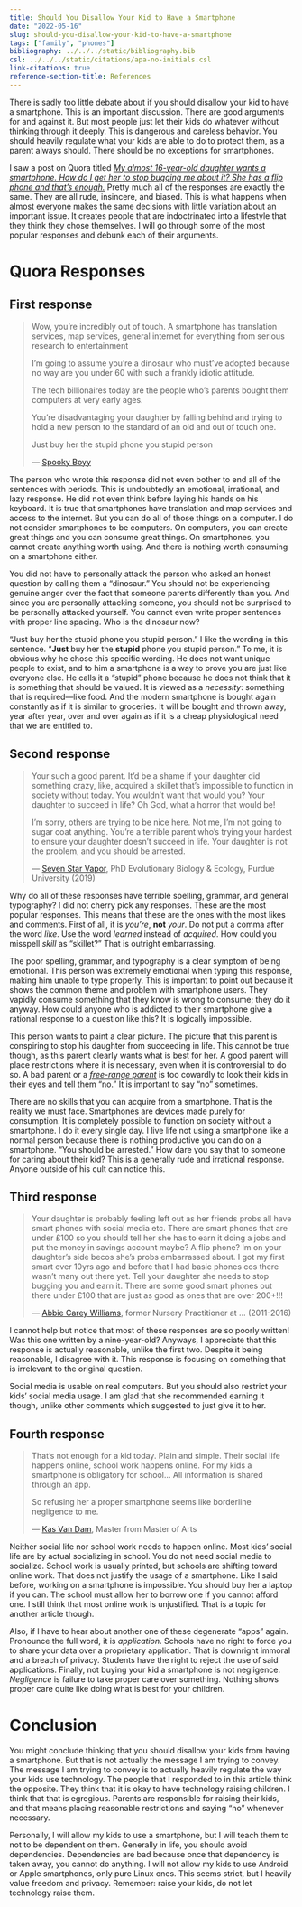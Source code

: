 ```yaml
---
title: Should You Disallow Your Kid to Have a Smartphone
date: "2022-05-16"
slug: should-you-disallow-your-kid-to-have-a-smartphone
tags: ["family", "phones"]
bibliography: ../../../static/bibliography.bib
csl: ../../../static/citations/apa-no-initials.csl
link-citations: true
reference-section-title: References
---
```


There is sadly too little debate about if you should disallow your kid to have a smartphone.
This is an important discussion.
There are good arguments for and against it.
But most people just let their kids do whatever without thinking through it deeply.
This is dangerous and careless behavior.
You should heavily regulate what your kids are able to do to protect them, as a parent always should.
There should be no exceptions for smartphones.

I saw a post on Quora titled *[My almost 16-year-old daughter wants a smartphone. How do I get her to stop bugging me about it? She has a flip phone and that’s enough.](https://www.quora.com/My-almost-16-year-old-daughter-wants-a-smartphone-How-do-I-get-her-to-stop-bugging-me-about-it-She-has-a-flip-phone-and-that-s-enough)*
Pretty much all of the responses are exactly the same.
They are all rude, insincere, and biased.
This is what happens when almost everyone makes the same decisions with little variation about an important issue.
It creates people that are indoctrinated into a lifestyle that they think they chose themselves.
I will go through some of the most popular responses and debunk each of their arguments.

# Quora Responses

## First response

> Wow, you’re incredibly out of touch.
> A smartphone has translation services, map services, general internet for everything from serious research to entertainment
>
> I’m going to assume you’re a dinosaur who must’ve adopted because no way are you under 60 with such a frankly idiotic attitude.
>
> The tech billionaires today are the people who’s parents bought them computers at very early ages.
>
> You’re disadvantaging your daughter by falling behind and trying to hold a new person to the standard of an old and out of touch one.
>
> Just buy her the stupid phone you stupid person
>
> — [Spooky Boyy](https://qr.ae/pvAM6S)

The person who wrote this response did not even bother to end all of the sentences with periods.
This is undoubtedly an emotional, irrational, and lazy response.
He did not even think before laying his hands on his keyboard.
It is true that smartphones have translation and map services and access to the internet.
But you can do all of those things on a computer.
I do not consider smartphones to be computers.
On computers, you can create great things and you can consume great things.
On smartphones, you cannot create anything worth using.
And there is nothing worth consuming on a smartphone either.

You did not have to personally attack the person who asked an honest question by calling them a “dinosaur.”
You should not be experiencing genuine anger over the fact that someone parents differently than you.
And since you are personally attacking someone, you should not be surprised to be personally attacked yourself.
You cannot even write proper sentences with proper line spacing.
Who is the dinosaur now?

“Just buy her the stupid phone you stupid person.”
I like the wording in this sentence.
“**Just** buy her the **stupid** phone you stupid person.”
To me, it is obvious why he chose this specific wording.
He does not want unique people to exist, and to him a smartphone is a way to prove you are just like everyone else.
He calls it a “stupid” phone because he does not think that it is something that should be valued.
It is viewed as a *necessity*: something that is required—like food.
And the modern smartphone is bought again constantly as if it is similar to groceries.
It will be bought and thrown away, year after year, over and over again as if it is a cheap physiological need that we are entitled to.

## Second response

> Your such a good parent. It’d be a shame if your daughter did something crazy, like, acquired a skillet that’s impossible to function in society without today. You wouldn’t want that would you? Your daughter to succeed in life? Oh God, what a horror that would be!
>
> I’m sorry, others are trying to be nice here. Not me, I’m not going to sugar coat anything. You’re a terrible parent who’s trying your hardest to ensure your daughter doesn’t succeed in life. Your daughter is not the problem, and you should be arrested.
>
> — [Seven Star Vapor](https://qr.ae/pvAw1r), PhD Evolutionary Biology & Ecology, Purdue University (2019)

Why do all of these responses have terrible spelling, grammar, and general typography?
I did not cherry pick any responses.
These are the most popular responses.
This means that these are the ones with the most likes and comments.
First of all, it is *you’re*, **not** *your*.
Do not put a comma after the word *like*.
Use the word *learned* instead of *acquired*.
How could you misspell *skill* as “skillet?”
That is outright embarrassing.

The poor spelling, grammar, and typography is a clear symptom of being emotional.
This person was extremely emotional when typing this response, making him unable to type properly.
This is important to point out because it shows the common theme and problem with smartphone users.
They vapidly consume something that they know is wrong to consume; they do it anyway.
How could anyone who is addicted to their smartphone give a rational response to a question like this?
It is logically impossible.

This person wants to paint a clear picture.
The picture that this parent is conspiring to stop his daughter from succeeding in life.
This cannot be true though, as this parent clearly wants what is best for her.
A good parent will place restrictions where it is necessary, even when it is controversial to do so.
A bad parent or a *[free-range parent](https://www.urbandictionary.com/define.php?term=Free%20Range%20Parents)* is too cowardly to look their kids in their eyes and tell them “no.”
It is important to say “no” sometimes.

There are no skills that you can acquire from a smartphone.
That is the reality we must face.
Smartphones are devices made purely for consumption.
It is completely possible to function on society without a smartphone.
I do it every single day.
I live life not using a smartphone like a normal person because there is nothing productive you can do on a smartphone.
“You should be arrested.”
How dare you say that to someone for caring about their kid?
This is a generally rude and irrational response.
Anyone outside of his cult can notice this.

## Third response

> Your daughter is probably feeling left out as her friends probs all have smart phones with social media etc. There are smart phones that are under £100 so you should tell her she has to earn it doing a jobs and put the money in savings account maybe? A flip phone? Im on your daughter’s side becos she’s probs embarrassed about. I got my first smart over 10yrs ago and before that I had basic phones cos there wasn’t many out there yet. Tell your daughter she needs to stop bugging you and earn it. There are some good smart phones out there under £100 that are just as good as ones that are over 200+!!!
>
> — [Abbie Carey Williams](https://qr.ae/pvAwtw), former Nursery Practitioner at … (2011-2016)

I cannot help but notice that most of these responses are so poorly written!
Was this one written by a nine-year-old?
Anyways, I appreciate that this response is actually reasonable, unlike the first two.
Despite it being reasonable, I disagree with it.
This response is focusing on something that is irrelevant to the original question.

Social media is usable on real computers.
But you should also restrict your kids’ social media usage.
I am glad that she recommended earning it though, unlike other comments which suggested to just give it to her.

## Fourth response

> That’s not enough for a kid today. Plain and simple. Their social life happens online, school work happens online. For my kids a smartphone is obligatory for school… All information is shared through an app.
>
> So refusing her a proper smartphone seems like borderline negligence to me.
>
> — [Kas Van Dam](https://qr.ae/pvAwvT), Master from Master of Arts

Neither social life nor school work needs to happen online.
Most kids’ social life are by actual socializing in school.
You do not need social media to socialize.
School work is usually printed, but schools are shifting toward online work.
That does not justify the usage of a smartphone.
Like I said before, working on a smartphone is impossible.
You should buy her a laptop if you can.
The school must allow her to borrow one if you cannot afford one.
I still think that most online work is unjustified.
That is a topic for another article though.

Also, if I have to hear about another one of these degenerate “apps” again.
Pronounce the full word, it is *application*.
Schools have no right to force you to share your data over a proprietary application.
That is downright immoral and a breach of privacy.
Students have the right to reject the use of said applications.
Finally, not buying your kid a smartphone is not negligence.
*Negligence* is failure to take proper care over something.
Nothing shows proper care quite like doing what is best for your children.

# Conclusion

You might conclude thinking that you should disallow your kids from having a smartphone.
But that is not actually the message I am trying to convey.
The message I am trying to convey is to actually heavily regulate the way your kids use technology.
The people that I responded to in this article think the opposite.
They think that it is okay to have technology raising children.
I think that that is egregious.
Parents are responsible for raising their kids, and that means placing reasonable restrictions and saying “no” whenever necessary.

Personally, I will allow my kids to use a smartphone, but I will teach them to not to be dependent on them.
Generally in life, you should avoid dependencies.
Dependencies are bad because once that dependency is taken away, you cannot do anything.
I will not allow my kids to use Android or Apple smartphones, only pure Linux ones.
This seems strict, but I heavily value freedom and privacy.
Remember: raise your kids, do not let technology raise them.

